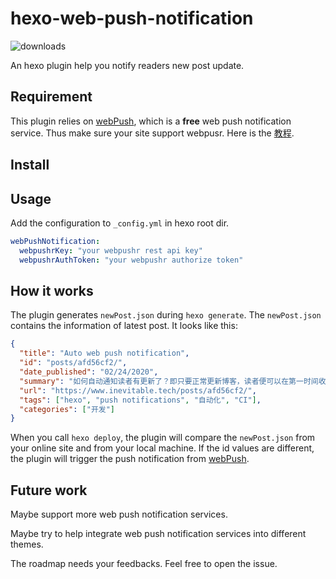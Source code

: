 # hexo-web-push-notification

![downloads](https://img.shields.io/npm/dt/hexo-web-push-notification)

An hexo plugin help you notify readers new post update.

## Requirement

This plugin relies on [webPush](https://www.webpushr.com/), which is a **free** web push notification service. Thus make sure your site support webpusr. Here is the [教程](https://www.inevitable.tech/posts/98ae9e55/).

## Install

## Usage

Add the configuration to `_config.yml` in hexo root dir.

```yml
webPushNotification:
  webpushrKey: "your webpushr rest api key"
  webpushrAuthToken: "your webpushr authorize token"
```

## How it works

The plugin generates `newPost.json` during `hexo generate`. The `newPost.json` contains the information of latest post. It looks like this:

```json
{
  "title": "Auto web push notification",
  "id": "posts/afd56cf2/",
  "date_published": "02/24/2020",
  "summary": "如何自动通知读者有更新了？即只要正常更新博客，读者便可以在第一时间收到关于新文章的通知。",
  "url": "https://www.inevitable.tech/posts/afd56cf2/",
  "tags": ["hexo", "push notifications", "自动化", "CI"],
  "categories": ["开发"]
}
```

When you call `hexo deploy`, the plugin will compare the `newPost.json` from your online site and from your local machine. If the id values are different, the plugin will trigger the push notification from [webPush](https://www.webpushr.com/).

## Future work

Maybe support more web push notification services.

Maybe try to help integrate web push notification services into different themes.

The roadmap needs your feedbacks. Feel free to open the issue.
